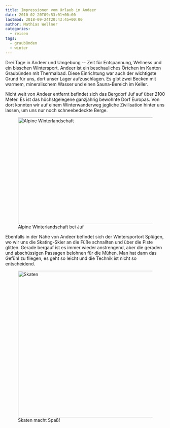 ```yaml
---
title: Impressionen vom Urlaub in Andeer
date: 2010-02-20T09:53:01+00:00
lastmod: 2018-09-24T20:43:45+00:00
author: Mathias Wellner
categories:
  - reisen
tags:
  - graubünden
  - winter
---
```

Drei Tage in Andeer und Umgebung -- Zeit für Entspannung, Wellness und ein bisschen Wintersport. Andeer ist ein beschauliches Örtchen im Kanton Graubünden mit Thermalbad. Diese Einrichtung war auch der wichtigste Grund für uns, dort unser Lager aufzuschlagen. Es gibt zwei Becken mit warmem, mineralischem Wasser und einen Sauna-Bereich im Keller. 

Nicht weit von Andeer entfernt befindet sich das Bergdorf Juf auf über 2100 Meter. Es ist das höchstgelegene ganzjährig bewohnte Dorf Europas. Von dort konnten wir auf einem Winterwanderweg jegliche Zivilisation hinter uns lassen, um uns nur noch schneebedeckte Berge. 

<figure>
  <a href="http://www.flickr.com/photos/mwellner/4371379966/" title="Alpine Winterlandschaft by wellnair, on Flickr"><img src="http://farm5.static.flickr.com/4045/4371379966_54fcea3cd8.jpg" width="500" height="335" alt="Alpine Winterlandschaft" /></a>  
  <figcaption>Alpine Winterlandschaft bei Juf</figcaption>
</figure>

Ebenfalls in der Nähe von Andeer befindet sich der Wintersportort Splügen, wo wir uns die Skating-Skier an die Füße schnallten und über die Piste glitten. Gerade bergauf ist es immer wieder anstrengend, aber die geraden und abschüssigen Passagen belohnen für die Mühen. Man hat dann das Gefühl zu fliegen, es geht so leicht und die Technik ist nicht so entscheidend. 

<figure>
  <a href="http://www.flickr.com/photos/mwellner/4371379420/" title="Skaten by wellnair, on Flickr"><img src="http://farm3.static.flickr.com/2709/4371379420_1be6d817f9.jpg" width="500" height="460" alt="Skaten" /></a>  
  <figcaption>Skaten macht Spaß!</figcaption>
</figure>